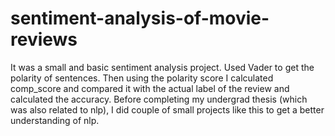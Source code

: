 # sentiment-analysis-of-movie-reviews
It was a small and basic sentiment analysis project. Used Vader to get the polarity of sentences. Then using the polarity score I calculated comp_score and compared it with the actual label of the review and calculated the accuracy. Before completing my undergrad thesis (which was also related to nlp), I did couple of small projects like this to get a better understanding of nlp.
